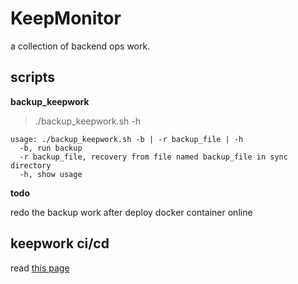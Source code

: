 # KeepMonitor

a collection of backend ops work.

## scripts

**backup_keepwork**

> ./backup_keepwork.sh -h

    usage: ./backup_keepwork.sh -b | -r backup_file | -h
      -b, run backup
      -r backup_file, recovery from file named backup_file in sync directory
      -h, show usage

**todo**

redo the backup work after deploy docker container online


## keepwork ci/cd

read [this page](./CI.md)
